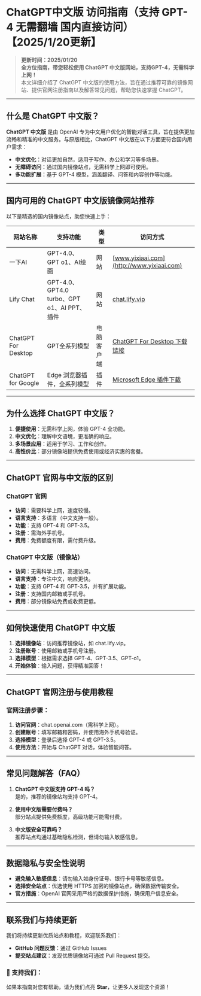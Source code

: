 # ChatGPT中文版 访问指南（支持 GPT-4 无需翻墙 国内直接访问） 【2025/1/20更新】

> **更新时间：2025/01/20**  
> **全方位指南，带您轻松使用 ChatGPT 中文版网站，支持GPT-4，无需科学上网！**  
> 本文详细介绍了 ChatGPT 中文版的使用方法，旨在通过推荐可靠的镜像网站、提供官网注册指南以及解答常见问题，帮助您快速掌握 ChatGPT。

---

## 什么是 ChatGPT 中文版？

**ChatGPT 中文版** 是由 OpenAI 专为中文用户优化的智能对话工具，旨在提供更加流畅和精准的中文服务。与原版相比，ChatGPT 中文版在以下方面更符合国内用户需求：

- **中文优化**：对话更加自然，适用于写作、办公和学习等多场景。
- **无障碍访问**：通过国内镜像站点，无需科学上网即可使用。
- **多功能扩展**：基于 GPT-4 模型，涵盖翻译、问答和内容创作等功能。

---

## 国内可用的 ChatGPT 中文版镜像网站推荐

以下是精选的国内镜像站点，助您快速上手：

| 网站名称                  | 支持功能                                              | 类型         | 访问方式                                                                                                                                |
|-----------------------|-------------------------------------------------|------------|-------------------------------------------------------------------------------------------------------------------------------------|
| 一下AI                   | GPT-4.0、GPT o1、AI绘画                                 | 网站         | [www.yixiaai.com](http://www.yixiaai.com)                                                                                           |
| Lify Chat              | GPT-4.0、GPT4.0 turbo、GPT o1、AI PPT、插件 | 网站         | [chat.lify.vip](http://chat.lify.vip)                                                                                                 |
| ChatGPT For Desktop    | GPT全系列模型                                             | 电脑客户端     | [ChatGPT For Desktop 下载链接](http://chatknow.lify.vip/software/AI智慧岛_1.0.0_x64_zh-CN.msi)                                         |
| ChatGPT for Google     | Edge 浏览器插件，全系列模型                                 | 插件         | [Microsoft Edge 插件下载](https://microsoftedge.microsoft.com/addons/detail/chatgpt中文版（中文界面、对话、写作、绘画）/lmlenkgcieicbnpobkhmpcgmamahahil) |

---

## 为什么选择 ChatGPT 中文版？

1. **便捷使用**：无需科学上网，体验 GPT-4 全功能。
2. **中文优化**：理解中文语境，更准确的响应。
3. **多场景应用**：适用于学习、工作和创作。
4. **高性价比**：部分镜像站提供免费使用或经济实惠的套餐。

---

## ChatGPT 官网与中文版的区别

### ChatGPT 官网
- **访问**：需要科学上网，速度较慢。
- **语言支持**：多语言（中文支持一般）。
- **功能**：支持 GPT-4 和 GPT-3.5。
- **注册**：需海外手机号。
- **费用**：免费额度有限，需付费升级。

### ChatGPT 中文版（镜像站）
- **访问**：无需科学上网，高速访问。
- **语言支持**：专注中文，响应更快。
- **功能**：支持 GPT-4 和 GPT-3.5，并有扩展功能。
- **注册**：支持国内邮箱或手机号。
- **费用**：部分镜像站免费或收费更低。

---

## 如何快速使用 ChatGPT 中文版

1. **选择镜像站**：访问推荐镜像站，如 chat.lify.vip。  
2. **注册账号**：使用邮箱或手机号注册。  
3. **选择模型**：根据需求选择 GPT-4、GPT-3.5、GPT-o1。  
4. **开始体验**：输入问题，获得精准回答！  

---

## ChatGPT 官网注册与使用教程

### 官网注册步骤：

1. **访问官网**：chat.openai.com（需科学上网）。
2. **创建账号**：填写邮箱和密码，并使用海外手机号验证。
3. **选择模型**：登录后选择 GPT-4 或 GPT-3.5。
4. **使用方法**：开始与 ChatGPT 对话，体验智能问答。

---

## 常见问题解答（FAQ）

1. **ChatGPT 中文版支持 GPT-4 吗？**  
   是的，推荐的镜像站均支持 GPT-4。

2. **使用中文版需要付费吗？**  
   部分站点提供免费额度，高级功能可能需付费。

3. **中文版安全可靠吗？**  
   推荐站点均通过基础隐私检测，但请勿输入敏感信息。

---

## 数据隐私与安全性说明

- **避免输入敏感信息**：请勿输入如身份证号、银行卡号等敏感信息。
- **选择安全站点**：优选使用 HTTPS 加密的镜像站点，确保数据传输安全。
- **官方措施**：OpenAI 官网采用严格的数据保护措施，确保用户信息安全。

---

## 联系我们与持续更新

我们将持续更新优质站点和教程，欢迎联系我们：  
- **GitHub 问题反馈**：通过 GitHub Issues  
- **提交站点建议**：发现优质镜像站可通过 Pull Request 提交。  

### 🌟 支持我们：  
如果本指南对您有帮助，请为我们点亮 **Star**，让更多人发现这个资源！
